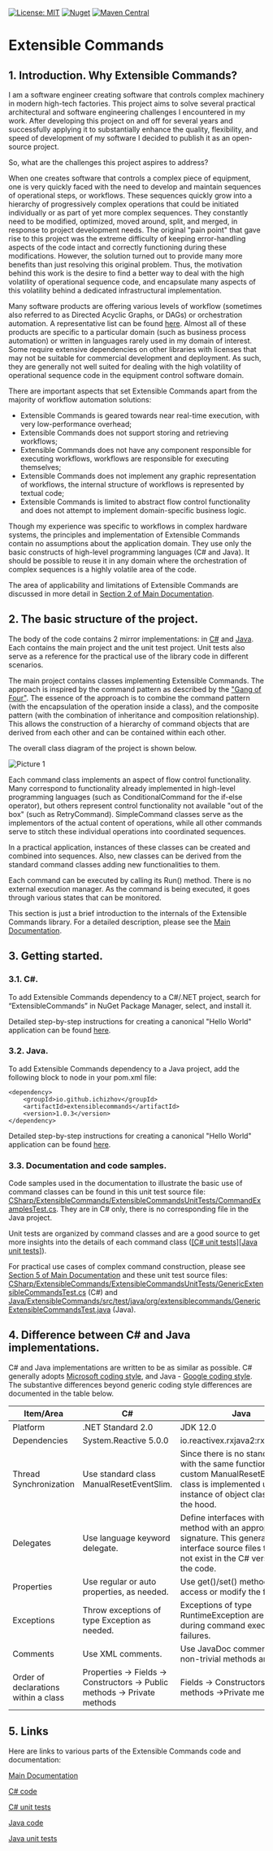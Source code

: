 [![License: MIT](https://img.shields.io/badge/License-MIT-green.svg)](https://github.com/ichizhov/ExtensibleCommands/blob/main/LICENSE)
[![Nuget](https://img.shields.io/nuget/v/ExtensibleCommands)](https://www.nuget.org/packages/ExtensibleCommands)
[![Maven Central](https://img.shields.io/maven-central/v/io.github.ichizhov/extensiblecommands)](https://search.maven.org/artifact/io.github.ichizhov/extensiblecommands/1.0.3/jar)

# Extensible Commands

## 1. Introduction. Why Extensible Commands?

I am a software engineer creating software that controls complex machinery in modern high-tech factories. This project aims to solve several practical architectural and software engineering challenges I encountered in my work. After developing this project on and off for several years and successfully applying it to substantially enhance the quality, flexibility, and speed of development of my software I decided to publish it as an open-source project.

So, what are the challenges this project aspires to address?

When one creates software that controls a complex piece of equipment, one is very quickly faced with the need to develop and maintain sequences of operational steps, or workflows. These sequences quickly grow into a hierarchy of progressively complex operations that could be initiated individually or as part of yet more complex sequences. They constantly need to be modified, optimized, moved around, split, and merged, in response to project development needs. The original "pain point" that gave rise to this project was the extreme difficulty of keeping error-handling aspects of the code intact and correctly functioning during these modifications. However, the solution turned out to provide many more benefits than just resolving this original problem. Thus, the motivation behind this work is the desire to find a better way to deal with the high volatility of operational sequence code, and encapsulate many aspects of this volatility behind a dedicated infrastructural implementation.

Many software products are offering various levels of workflow (sometimes also referred to as Directed Acyclic Graphs, or DAGs) or orchestration automation. A representative list can be found [here](https://github.com/meirwah/awesome-workflow-engines). Almost all of these products are specific to a particular domain (such as business process automation) or written in languages rarely used in my domain of interest. Some require extensive dependencies on other libraries with licenses that may not be suitable for commercial development and deployment. As such, they are generally not well suited for dealing with the high volatility of operational sequence code in the equipment control software domain.

There are important aspects that set Extensible Commands apart from the majority of workflow automation solutions:
- Extensible Commands is geared towards near real-time execution, with very low-performance overhead;
- Extensible Commands does not support storing and retrieving workflows;
- Extensible Commands does not have any component responsible for executing workflows, workflows are responsible for executing themselves;
- Extensible Commands does not implement any graphic representation of workflows, the internal structure of workflows is represented by textual code;
- Extensible Commands is limited to abstract flow control functionality and does not attempt to implement domain-specific business logic.

Though my experience was specific to workflows in complex hardware systems, the principles and implementation of Extensible Commands contain no assumptions about the application domain. They use only the basic constructs of high-level programming languages (C# and Java). It should be possible to reuse it in any domain where the orchestration of complex sequences is a highly volatile area of the code. 

The area of applicability and limitations of Extensible Commands are discussed in more detail in [Section 2 of Main Documentation](Docs/Section2.md).

## 2. The basic structure of the project.

The body of the code contains 2 mirror implementations: in [C#](CSharp/ExtensibleCommands/ExtensibleCommands) and [Java](Java/ExtensibleCommands/src/main/java/org/extensiblecommands). Each contains the main project and the unit test project. Unit tests also serve as a reference for the practical use of the library code in different scenarios.

The main project contains classes implementing Extensible Commands. The approach is inspired by the command pattern as described by the ["Gang of Four"](https://springframework.guru/gang-of-four-design-patterns/). The essence of the approach is to combine the command pattern (with the encapsulation of the operation inside a class), and the composite pattern (with the combination of inheritance and composition relationship). This allows the construction of a hierarchy of command objects that are derived from each other and can be contained within each other.

The overall class diagram of the project is shown below.

![Picture 1](Docs/Figures/Figure1.png)

Each command class implements an aspect of flow control functionality. Many correspond to functionality already implemented in high-level programming languages (such as ConditionalCommand for the if-else operator), but others represent control functionality not available "out of the box" (such as RetryCommand). SimpleCommand classes serve as the implementors of the actual content of operations, while all other commands serve to stitch these individual operations into coordinated sequences.

In a practical application, instances of these classes can be created and combined into sequences. Also, new classes can be derived from the standard command classes adding new functionalities to them.

Each command can be executed by calling its Run() method. There is no external execution manager. As the command is being executed, it goes through various states that can be monitored. 

This section is just a brief introduction to the internals of the Extensible Commands library. For a detailed description, please see the [Main Documentation](Docs/TableOfContent.md).

## 3. Getting started.

### 3.1. C#.

To add Extensible Commands dependency to a C#/.NET project, search for “ExtensibleCommands” in NuGet Package Manager, select, and install it. 

Detailed step-by-step instructions for creating a canonical "Hello World" application can be found [here](Docs/HelloWorldCSharp.md). 

### 3.2. Java.

To add Extensible Commands dependency to a Java project, add the following block to <dependencies> node in your pom.xml file: 
```
<dependency> 
    <groupId>io.github.ichizhov</groupId> 
    <artifactId>extensiblecommands</artifactId> 
    <version>1.0.3</version> 
</dependency> 
```

Detailed step-by-step instructions for creating a canonical "Hello World" application can be found [here](Docs/HelloWorldJava.md). 

### 3.3. Documentation and code samples.

Code samples used in the documentation to illustrate the basic use of command classes can be found in this unit test source file:  [CSharp/ExtensibleCommands/ExtensibleCommandsUnitTests/CommandExamplesTest.cs](CSharp/ExtensibleCommands/ExtensibleCommandsUnitTests/CommandExamplesTest.cs). They are in C# only, there is no corresponding file in the Java project.

Unit tests are organized by command classes and are a good source to get more insights into the details of each command class ([[C# unit tests]](CSharp/ExtensibleCommands/ExtensibleCommandsUnitTests)[[Java unit tests]](Java/ExtensibleCommands/src/test/java/org/extensiblecommands)). 

For practical use cases of complex command construction, please see [Section 5 of Main Documentation](Docs/Section5.md) and these unit test source files:  [CSharp/ExtensibleCommands/ExtensibleCommandsUnitTests/GenericExtensibleCommandsTest.cs](CSharp/ExtensibleCommands/ExtensibleCommandsUnitTests/GenericExtensibleCommandsTest.cs) (C#) and [Java/ExtensibleCommands/src/test/java/org/extensiblecommands/GenericExtensibleCommandsTest.java](Java/ExtensibleCommands/src/test/java/org/extensiblecommands/GenericExtensibleCommandsTest.java) (Java).

## 4. Difference between C# and Java implementations.

C# and Java implementations are written to be as similar as possible. C# generally adopts [Microsoft coding style](https://docs.microsoft.com/en-us/dotnet/csharp/programming-guide/inside-a-program/coding-conventions), and Java - [Google coding style](https://google.github.io/styleguide/javaguide.html). The substantive differences beyond generic coding style differences are documented in the table below.

|Item/Area|C#|Java|
|---------------|---------------|------------|
|Platform|.NET Standard 2.0|JDK 12.0|
|Dependencies|System.Reactive 5.0.0|io.reactivex.rxjava2:rxjava:2.1.0|
|Thread Synchronization	|Use standard class ManualResetEventSlim.|Since there is no standard class with the same functionality, a custom ManualResetEvent class is implemented using an instance of object class under the hood.|
|Delegates|Use language keyword delegate.	|Define interfaces with a single method with an appropriate signature. This generates extra interface source files that do not exist in the C# version of the code.|
|Properties|Use regular or auto properties, as needed. |Use get()/set() methods to access or modify the fields. |
|Exceptions|Throw exceptions of type Exception as needed.|Exceptions of type RuntimeException are thrown during command execution failures.|
|Comments|Use XML comments.|Use JavaDoc comments (for non-trivial methods and fields).|
|Order of declarations within a class|Properties -> Fields -> Constructors -> Public methods -> Private methods|Fields -> Constructors -> Public methods ->Private methods|

## 5. Links

Here are links to various parts of the Extensible Commands code and documentation:

[Main Documentation](Docs/TableOfContent.md)
    
[C# code](CSharp/ExtensibleCommands/ExtensibleCommands)
    
[C# unit tests](CSharp/ExtensibleCommands/ExtensibleCommandsUnitTests)
    
[Java code](Java/ExtensibleCommands/src/main/java/org/extensiblecommands)
    
[Java unit tests](Java/ExtensibleCommands/src/test/java/org/extensiblecommands)
